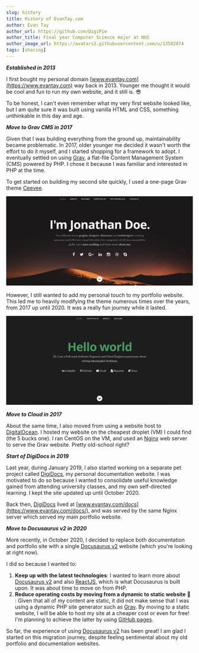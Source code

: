 ```yaml
---
slug: history
title: History of EvanTay.com
author: Evan Tay
author_url: https://github.com/DigiPie
author_title: Final year Computer Science major at NUS
author_image_url: https://avatars2.githubusercontent.com/u/13582874
tags: [sharing]
---
```


**_Established in 2013_**

I first bought my personal domain [www.evantay.com](https://www.evantay.com) way back in 2013. Younger me thought it would be cool and fun to run my own website, and it still is. :sunglasses:

To be honest, I can't even remember what my very first website looked like, but I am quite sure it was built using vanilla HTML and CSS, something unthinkable in this day and age.

<!--truncate-->

**_Move to Grav CMS in 2017_**

Given that I was building everything from the ground up, maintainability became problematic. In 2017, older younger me decided it wasn't worth the effort to do it myself, and I started shopping for a framework to adopt. I eventually settled on using  [Grav](https://getgrav.org/), a flat-file Content Management System (CMS) powered by PHP. I chose it because I was familiar and interested in PHP at the time.

To get started on building my second site quickly, I used a one-page Grav theme [Ceevee](https://github.com/getgrav/grav-theme-ceevee).

![Ceevee](../static/img/blog/ceevee.png)

However, I still wanted to add my personal touch to my portfolio website. This led me to heavily modifying the theme numerous times over the years, from 2017 up until 2020. It was a really fun journey while it lasted.

![EvanTay.com v1 site](../static/img/blog/evantay_v1.png)

**_Move to Cloud in 2017_**

About the same time, I also moved from using a website host to [DigitalOcean](https://digitalocean.com). I hosted my website on the cheapest droplet (VM) I could find (the 5 bucks one). I ran CentOS on the VM, and used an [Nginx](https://www.nginx.com/) web server to serve the Grav website. Pretty old-school right? 

**_Start of DigiDocs in 2019_**

Last year, during January 2019, I also started working on a separate pet project called [DigiDocs](https://digipie.github.io/digidocs/), my personal documentation website. I was motivated to do so because I wanted to consolidate useful knowledge gained from attending university classes, and my own self-directed learning. I kept the site updated up until October 2020.

Back then, [DigiDocs](https://digipie.github.io/digidocs/) lived at [www.evantay.com/docs](https://www.evantay.com/docs/), and was served by the same Nginx server which served my main portfolio website.

**_Move to Docusaurus v2 in 2020_**

More recently, in October 2020, I decided to replace both documentation and portfolio site with a single [Docusaurus v2](https://v2.docusaurus.io/) website (which you're looking at right now).

I did so because I wanted to:

1. **Keep up with the latest technologies**: I wanted to learn more about [Docusaurus v2](https://v2.docusaurus.io/) and also [ReactJS](https://reactjs.org/), which is what Docusaurus is built upon. It was about time to move on from PHP.
1. **Reduce operating costs by moving from a dynamic to static website** :money_with_wings: : Given that all of my content are static, it did not make sense that I was using a dynamic PHP site generator such as [Grav](https://getgrav.org/). By moving to a static website, I will be able to host my site at a cheaper cost or even for free! I'm planning to achieve the latter by using [GitHub pages](https://pages.github.com/).

So far, the experience of using [Docusaurus v2](https://v2.docusaurus.io/) has been great! I am glad I started on this migration journey, despite feeling sentimental about my old portfolio and documentation websites.